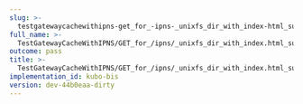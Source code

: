 ```yaml
---
slug: >-
  testgatewaycachewithipns-get_for_-ipns-_unixfs_dir_with_index-html_succeeds-header_x-ipfs-path
full_name: >-
  TestGatewayCacheWithIPNS/GET_for_/ipns/_unixfs_dir_with_index.html_succeeds/Header_X-Ipfs-Path
outcome: pass
title: >-
  TestGatewayCacheWithIPNS/GET_for_/ipns/_unixfs_dir_with_index.html_succeeds/Header_X-Ipfs-Path
implementation_id: kubo-bis
version: dev-44b0eaa-dirty
---
```


